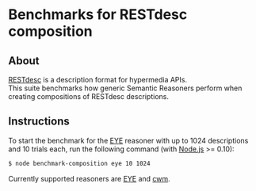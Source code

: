 # Benchmarks for RESTdesc composition
## About
[RESTdesc](http://restdesc.org/) is a description format for hypermedia APIs.<br>
This suite benchmarks how generic Semantic Reasoners perform
when creating compositions of RESTdesc descriptions.

## Instructions
To start the benchmark for the [EYE](http://eulersharp.sourceforge.net/) reasoner
with up to 1024 descriptions and 10 trials each,
run the following command (with [Node.js](http://nodejs.org/) >= 0.10):

```bash
$ node benchmark-composition eye 10 1024
```

Currently supported reasoners are [EYE](http://eulersharp.sourceforge.net/)
and [cwm](http://www.w3.org/2000/10/swap/doc/cwm).
